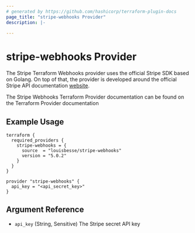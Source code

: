 ```yaml
---
# generated by https://github.com/hashicorp/terraform-plugin-docs
page_title: "stripe-webhooks Provider"
description: |-
  
---
```


# stripe-webhooks Provider

The Stripe Terraform Webhooks provider uses the official Stripe SDK based on Golang. On top of that, the provider is
developed
around the official Stripe API documentation [website](https://stripe.com/docs/api).

The Stripe Webhooks Terraform Provider documentation can be found on the Terraform Provider documentation

## Example Usage

```hcl
terraform {
  required_providers {
    stripe-webhooks = {
      source  = "louisbesse/stripe-webhooks"
      version = "5.0.2"
    }
  }
}

provider "stripe-webhooks" {
  api_key = "<api_secret_key>"
}
```

## Argument Reference

- `api_key` (String, Sensitive) The Stripe secret API key
